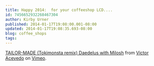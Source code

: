```yaml
---
title: Happy 2014:  for your coffeeshop LCD....
id: 7456652932268467304
author: Kirby Urner
published: 2014-01-17T19:08:00.001-08:00
updated: 2014-01-17T19:08:35.693-08:00
blog: coffee_shops
tags: 
---
```


[TAILOR-MADE (Tokimonsta remix) Daedelus with Milosh](http://vimeo.com/21728198) from [Victor Acevedo](http://vimeo.com/acevedomedia) on [Vimeo](https://vimeo.com/).